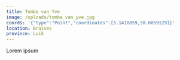 ```yaml
---
title: Tombe van Yve
image: /uploads/tombe_van_yve.jpg
coords: '{"type":"Point","coordinates":[5.1418859,50.6059129]}'
location: Braives
province: Luik
---
```

Lorem ipsum